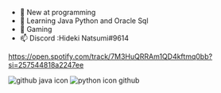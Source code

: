 - 👀 New at programming 
- 🌱 Learning Java Python and Oracle Sql
- 💞️ Gaming
- 📫 Discord :Hideki Natsumi#9614

https://open.spotify.com/track/7M3HuQRRAm1QD4kftmq0bb?si=257544818a2247ee

![github java icon](https://user-images.githubusercontent.com/96385473/153902224-d0c6fa59-2a5f-48ce-a3bd-20c9a678c17b.png)
![python icon github](https://user-images.githubusercontent.com/96385473/153902230-9ca88117-6f7a-4089-baf2-3f35ded6df96.png)
